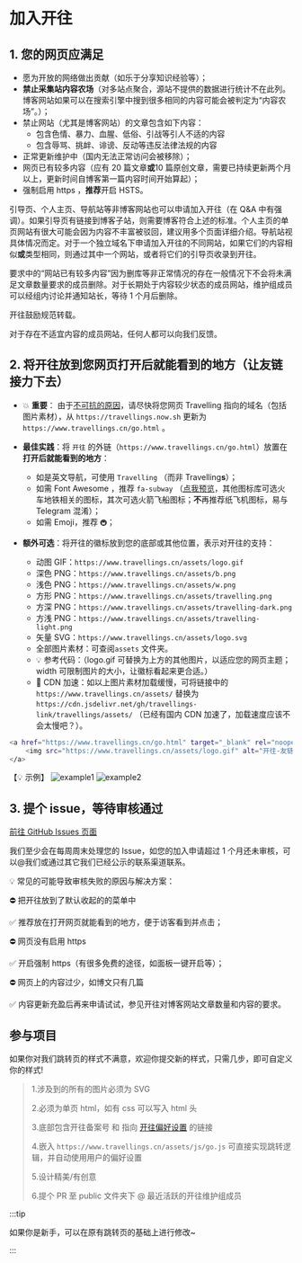 # 加入开往

## 1. 您的网页应满足

- 愿为开放的网络做出贡献（如乐于分享知识经验等）；
- **禁止采集站内容农场**（对多站点聚合，源站不提供的数据进行统计不在此列。博客网站如果可以在搜索引擎中搜到很多相同的内容可能会被判定为“内容农场”。）；
- 禁止网站（尤其是博客网站）的文章包含如下内容：
  - 包含色情、暴力、血腥、低俗、引战等引人不适的内容
  - 包含辱骂、挑衅、诽谤、反动等违反法律法规的内容
- 正常更新维护中（国内无法正常访问会被移除）；
- 网页已有较多内容（应有 20 篇文章**或**10 篇原创文章，需要已持续更新两个月以上，更新时间自博客第一篇内容时间开始算起）；
- 强制启用 https ，**推荐**开启 HSTS。

引导页、个人主页、导航站等非博客网站也可以申请加入开往（在 Q&A 中有强调）。如果引导页有链接到博客子站，则需要博客符合上述的标准。个人主页的单页网站有很大可能会因为内容不丰富被驳回，建议用多个页面详细介绍。导航站视具体情况而定。对于一个独立域名下申请加入开往的不同网站，如果它们的内容相似**或**类型相同，则通过其中一个网站，或者将它们的引导页收录到开往。

要求中的“网站已有较多内容”因为删库等非正常情况的存在一般情况下不会将未满足文章数量要求的成员删除。对于长期处于内容较少状态的成员网站，维护组成员可以经组内讨论并通知站长，等待 1 个月后删除。

开往鼓励规范转载。

对于存在不适宜内容的成员网站，任何人都可以向我们反馈。

## 2. 将开往放到您网页**打开后就能看到的地方**（让友链接力下去）

- 💥 **重要**： 由于[不可抗的原因](https://github.com/travellings-link/travellings/issues/566)，请尽快将您网页 Travelling 指向的域名（包括图片素材），从 `https://travellings.now.sh` 更新为 `https://www.travellings.cn/go.html` 。

- **最佳实践**：将 `开往` 的外链（`https://www.travellings.cn/go.html`）放置在**打开后就能看到的地方**：
  - 如是英文导航，可使用 `Travelling` （而非 Travelling**s**）；
  - 如需 Font Awesome ，推荐 `fa-subway` （[点我预览](https://fontawesome.com/icons/subway?style=solid)，其他图标库可选火车地铁相关的图标，其次可选火箭飞船图标；**不**再推荐纸飞机图标，易与 Telegram 混淆）；
  - 如需 Emoji，推荐 `🚇`；
- **额外可选**：将开往的徽标放到您的底部或其他位置，表示对开往的支持：
  - 动图 GIF：`https://www.travellings.cn/assets/logo.gif`
  - 深色 PNG：`https://www.travellings.cn/assets/b.png`
  - 浅色 PNG：`https://www.travellings.cn/assets/w.png`
  - 方形 PNG：`https://www.travellings.cn/assets/travelling.png`
  - 方深 PNG：`https://www.travellings.cn/assets/travelling-dark.png`
  - 方浅 PNG：`https://www.travellings.cn/assets/travelling-light.png`
  - 矢量 SVG：`https://www.travellings.cn/assets/logo.svg`
  - 全部图片素材：可查阅`assets` 文件夹。
  - 💡 参考代码：（logo.gif 可替换为上方的其他图片，以适应您的网页主题；width 可限制图片的大小，让徽标看起来更合适。）
  - 🚀 CDN 加速：如以上图片素材加载缓慢，可将链接中的 `https://www.travellings.cn/assets/` 替换为 `https://cdn.jsdelivr.net/gh/travellings-link/travellings/assets/` （已经有国内 CDN 加速了，加载速度应该不会太慢吧？）。

```bash
<a href="https://www.travellings.cn/go.html" target="_blank" rel="noopener" title="开往-友链接力">
    <img src="https://www.travellings.cn/assets/logo.gif" alt="开往-友链接力" width="120">
</a>
```

【💡 示例】
![example1](https://www.travellings.cn/assets/example1.png)
![example2](https://www.travellings.cn/assets/example2.png)

## 3. 提个 issue，等待审核通过

[前往 GitHub Issues 页面](https://github.com/travellings-link/travellings/issues)

我们至少会在每周周末处理您的 Issue，如您的加入申请超过 1 个月还未审核，可以@我们或通过其它我们已经公示的联系渠道联系。

💡 常见的可能导致审核失败的原因与解决方案：

⛔ 把开往放到了默认收起的的菜单中

✅ 推荐放在打开网页就能看到的地方，便于访客看到并点击；

⛔ 网页没有启用 https

✅ 开启强制 https（有很多免费的途径，如面板一键开启等）；

⛔ 网页上的内容过少，如博文只有几篇

✅ 内容更新充盈后再来申请试试，参见开往对博客网站文章数量和内容的要求。

## 参与项目

如果你对我们跳转页的样式不满意，欢迎你提交新的样式，只需几步，即可自定义你的样式!

> 1.涉及到的所有的图片必须为 SVG
>
> 2.必须为单页 html，如有 css 可以写入 html 头
>
> 3.底部包含开往备案号 和 指向 [开往偏好设置](https://www.travellings.cn/preference) 的链接
>
> 4.嵌入 `https://www.travellings.cn/assets/js/go.js` 可直接实现跳转逻辑，并自动使用用户的偏好设置
>
> 5.设计精美/有创意
>
> 6.提个 PR 至 public 文件夹下 @ 最近活跃的开往维护组成员

:::tip

如果你是新手，可以在原有跳转页的基础上进行修改~

:::
